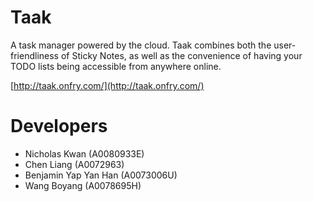 # TaakA task manager powered by the cloud. Taak combines both the user-friendliness of Sticky Notes, as well as the convenience of having your TODO lists being accessible from anywhere online.[http://taak.onfry.com/](http://taak.onfry.com/)# Developers* Nicholas Kwan (A0080933E)* Chen Liang (A0072963)* Benjamin Yap Yan Han (A0073006U)* Wang Boyang (A0078695H)